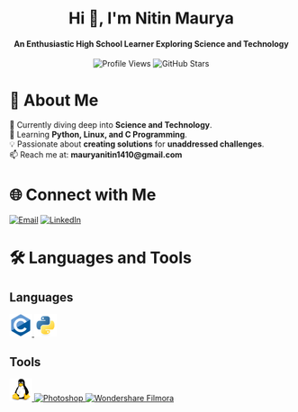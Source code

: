 <div align="center">
<h1>Hi 👋, I'm Nitin Maurya</h1>
<h4>An Enthusiastic High School Learner Exploring Science and Technology</h4>
</div>
<p align="center">
    <img src="https://komarev.com/ghpvc/?username=Maurya-Nitin&label=Profile%20Views&color=0e75b6&style=flat" alt="Profile Views" />
    <img src="https://img.shields.io/github/stars/Maurya-Nitin?label=GitHub%20Stars&style=social" alt="GitHub Stars" />
</p>

<p>
<h1>🌟 About Me</h1>
    🔭 Currently diving deep into <strong>Science and Technology</strong>.<br>
    🌱 Learning <strong>Python, Linux, and C Programming</strong>.<br>
    💡 Passionate about <strong>creating solutions</strong> for <strong>unaddressed challenges</strong>.<br>
    📫 Reach me at: <strong>mauryanitin1410@gmail.com</strong>
</p>

<h1>🌐 Connect with Me</h1>
<p>
    <a href="https://mail.google.com/mail/?view=cm&fs=1&to=mauryanitin1410@gmail.com&su=Hey%20Nitin!&body=Hey%20Nitin%2C%0A%0AI%20just%20checked%20out%20your%20GitHub%20profile%20%E2%80%93%20really%20awesome%20stuff!%0A%0A"><img src="https://img.shields.io/badge/Email-D14836?style=for-the-badge&logo=gmail&logoColor=white" alt="Email"></a>
    <a href="https://www.linkedin.com" target="_blank"><img src="https://img.shields.io/badge/LinkedIn-0077B5?style=for-the-badge&logo=linkedin&logoColor=white" alt="LinkedIn"></a>
</p>

<h1>🛠️ Languages and Tools</h1>

<h2>Languages</h2>
<p>
    <a href="https://www.cprogramming.com/" target="_blank" rel="noreferrer">
        <img src="https://raw.githubusercontent.com/devicons/devicon/master/icons/c/c-original.svg" alt="C" width="40" height="40"/>
    </a>
    <a href="https://www.python.org" target="_blank" rel="noreferrer">
        <img src="https://raw.githubusercontent.com/devicons/devicon/master/icons/python/python-original.svg" alt="Python" width="40" height="40"/>
    </a>
</p>

<h2>Tools</h2>
<p>
    <a href="https://www.linux.org/" target="_blank" rel="noreferrer">
        <img src="https://raw.githubusercontent.com/devicons/devicon/master/icons/linux/linux-original.svg" alt="Linux" width="40" height="40"/>
    </a>
    <a href="https://www.photoshop.com/en" target="_blank" rel="noreferrer">
        <img src="https://www.adobe.com/cc-shared/assets/img/product-icons/svg/photoshop-40.svg" alt="Photoshop" width="40" height="40"/>
    </a>
    <a href="https://filmora.wondershare.com/" target="_blank" rel="noreferrer">
        <img src="https://neveragain.allstatics.com/2019/assets/icon/logo/filmora-square.svg" alt="Wondershare Filmora" width="40" height="40"/>
    </a>
</p>
